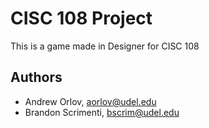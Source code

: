 # CISC 108 Project

This is a game made in Designer for CISC 108


## Authors

- Andrew Orlov, <aorlov@udel.edu>
- Brandon Scrimenti, <bscrim@udel.edu>
